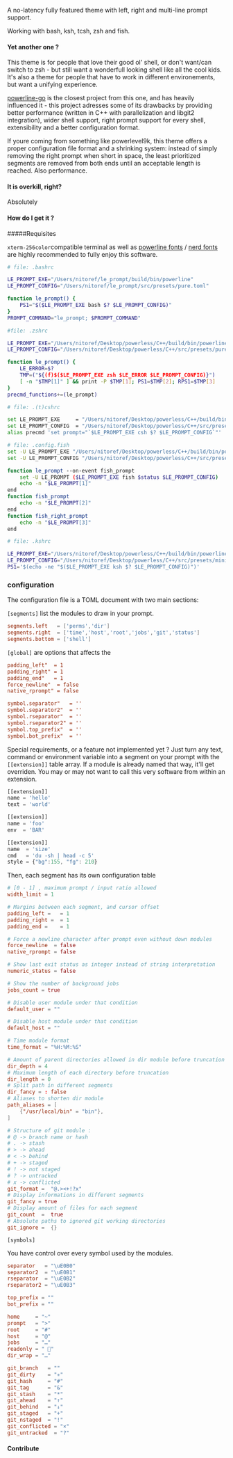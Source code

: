 A no-latency fully featured theme with left, right and multi-line prompt support.

Working with bash, ksh, tcsh, zsh and fish.

#### Yet another one ?

This theme is for people that love their good ol' shell, or don't want/can switch to zsh - but still want a wonderfull looking shell like all the cool kids. It's also a theme for people that have to work in different environements, but want a unifying experience.

[powerline-go](https://github.com/justjanne/powerline-go) is the closest project from this one, and has heavily influenced it - this project adresses some of its drawbacks by providing better performance (written in C++ with parallelization and libgit2 integration), wider shell support, right prompt support for every shell, extensibility and a better configuration format.

If youre coming from something like powerlevel9k, this theme offers a proper configuration file format and a shrinking system: instead of simply removing the right prompt when short in space, the least prioritized segments are removed from both ends until an acceptable length is reached. Also performance.

#### It is overkill, right?

Absolutely

#### How do I get it ?

#####Requisites

 `xterm-256color`compatible terminal as well as [powerline fonts](https://github.com/powerline/fonts)  /  [nerd fonts](https://github.com/ryanoasis/nerd-fonts) are highly recommended to fully enjoy this software.



```bash
# file: .bashrc

LE_PROMPT_EXE="/Users/nitoref/le_prompt/build/bin/powerline"
LE_PROMPT_CONFIG="/Users/nitoref/le_prompt/src/presets/pure.toml"

function le_prompt() {
 	PS1="$($LE_PROMPT_EXE bash $? $LE_PROMPT_CONFIG)"
}
PROMPT_COMMAND="le_prompt; $PROMPT_COMMAND"
```

```sh
#file: .zshrc

LE_PROMPT_EXE="/Users/nitoref/Desktop/powerless/C++/build/bin/powerline"
LE_PROMPT_CONFIG="/Users/nitoref/Desktop/powerless/C++/src/presets/pure.toml"

function le_prompt() {
	LE_ERROR=$?
	TMP=("${(f)$($LE_PROMPT_EXE zsh $LE_ERROR $LE_PROMPT_CONFIG)}")
	[ -n "$TMP[1]" ] && print -P $TMP[1]; PS1=$TMP[2]; RPS1=$TMP[3]
}
precmd_functions+=(le_prompt)
```

```sh
# file: .(t)cshrc

set LE_PROMPT_EXE     = "/Users/nitoref/Desktop/powerless/C++/build/bin/powerline"
set LE_PROMPT_CONFIG  = "/Users/nitoref/Desktop/powerless/C++/src/presets/minimal.toml"
alias precmd 'set prompt="`$LE_PROMPT_EXE csh $? $LE_PROMPT_CONFIG`"'
```

```sh
# file: .config.fish
set -U LE_PROMPT_EXE "/Users/nitoref/Desktop/powerless/C++/build/bin/powerline"
set -U LE_PROMPT_CONFIG "/Users/nitoref/Desktop/powerless/C++/src/presets/solarized.toml"

function le_prompt --on-event fish_prompt
    set -U LE_PROMPT ($LE_PROMPT_EXE fish $status $LE_PROMPT_CONFIG)
    echo -n "$LE_PROMPT[1]"
end
function fish_prompt
    echo -n "$LE_PROMPT[2]"
end
function fish_right_prompt
    echo -n "$LE_PROMPT[3]"
end
```

```sh
# file: .kshrc

LE_PROMPT_EXE="/Users/nitoref/Desktop/powerless/C++/build/bin/powerline"
LE_PROMPT_CONFIG="/Users/nitoref/Desktop/powerless/C++/src/presets/minimal.toml"
PS1='$(echo -ne "$($LE_PROMPT_EXE ksh $? $LE_PROMPT_CONFIG)")'
```



### configuration

The configuration file is a TOML document with two main sections:

`[segments]` list the modules to draw in your prompt.

```toml
segments.left   = ['perms','dir']
segments.right  = ['time','host','root','jobs','git','status']
segments.bottom = ['shell']
```

`[global]` are options that affects the 

```toml
padding_left"  = 1
padding_right" = 1
padding_end"   = 1
force_newline"  = false
native_rprompt" = false

symbol.separator"   = ''
symbol.separator2"  = ''
symbol.rseparator"  = ''
symbol.rseparator2" = ''
symbol.top_prefix"  = ''
symbol.bot_prefix"  = ''
```

Special requirements, or a feature not implemented yet ? Just turn any text, command or environment variable into a segment on your prompt with the `[[extension]]` table array.  If a module is already named that way, it'll get overriden. You may or may not want to call this very software from within an extension. 

```javascript
[[extension]]
name = 'hello'
text = 'world'

[[extension]]
name = 'foo'
env  = 'BAR'

[[extension]]
name  = 'size'
cmd   = 'du -sh | head -c 5'
style = {"bg":155, "fg": 210}
```

Then, each segment has its own configuration table

```toml
# [0 - 1] , maximum prompt / input ratio allowed
width_limit = 1

# Margins between each segment, and cursor offset
padding_left =   = 1
padding_right =  = 1
padding_end =    = 1

# Force a newline character after prompt even without down modules
force_newline  = false
native_rprompt = false

# Show last exit status as integer instead of string interpretation
numeric_status = false

# Show the number of background jobs
jobs_count = true

# Disable user module under that condition
default_user = ""

# Disable host module under that condition
default_host = ""

# Time module format
time_format = "%H:%M:%S"

# Amount of parent directories allowed in dir module before truncation
dir_depth = 4
# Maximum length of each directory before truncation
dir_length = 0
# Split path in different segments
dir_fancy = : false
# Aliases to shorten dir module
path_aliases = [
	{"/usr/local/bin" = "bin"},
]

# Structure of git module :
# @ -> branch name or hash
# . -> stash
# > -> ahead
# < -> behind
# + -> staged
# ! -> not staged
# ? -> untracked
# x -> conflicted
git_format =  "@.><+!?x"
# Display informations in different segments
git_fancy = true
# Display amount of files for each segment
git_count  =  true
# Absolute paths to ignored git working directories
git_ignore =  {}
```



`[symbols]` 

You have control over every symbol used by the modules.

```toml
separator   = "\uE0B0"
separator2  = "\uE0B1"
rseparator  = "\uE0B2"
rseparator2 = "\uE0B3"

top_prefix = ""
bot_prefix = ""

home     = "~"
prompt   = ">"
root     = "#"
host     = "@"
jobs     = "…"
readonly = " ⃠"
dir_wrap = "…"

git_branch   = ""
git_dirty    = "✳"
git_hash     = "#"
git_tag      = "&"
git_stash    = "*"
git_ahead    = "↑"
git_behind   = "↓"
git_staged   = "+"
git_nstaged  = "!"
git_conflicted = "×"
git_untracked  = "?"
```



#### Contribute

